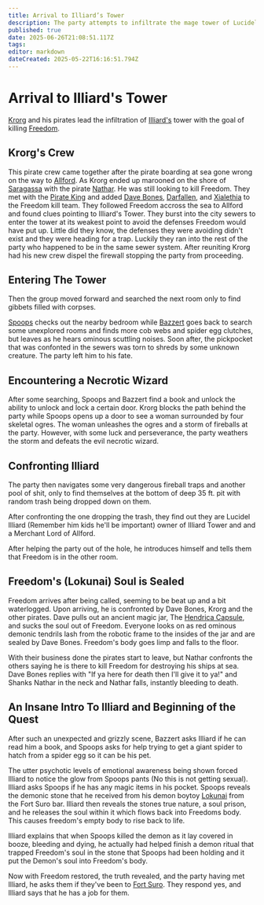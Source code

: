 ```yaml
---
title: Arrival to Illiard’s Tower
description: The party attempts to infiltrate the mage tower of Lucidel Illiard to find Freedom.
published: true
date: 2025-06-26T21:08:51.117Z
tags: 
editor: markdown
dateCreated: 2025-05-22T16:16:51.794Z
---
```


# Arrival to Illiard's Tower
[Krorg](/characters/krorg) and his pirates lead the infiltration of [Illiard's](/characters/illiard) tower with the goal of killing [Freedom](/characters/freedom).


## Krorg's Crew
This pirate crew came together after the pirate boarding at sea gone wrong on the way to [Allford](/locations/Mardun/Allford). As Krorg ended up marooned on the shore of [Saragassa](/locations/Mardun/Saragassa) with the pirate [Nathar](/characters/nathar). He was still looking to kill Freedom. They met with the [Pirate King](/characters/pirate-king) and added [Dave Bones](/characters/Dave-Bones), [Darfallen](/characters/darfallen), and [Xialethia](/characters/xialethia) to the Freedom kill team. They followed Freedom accross the sea to Allford and found clues pointing to Illiard's Tower. They burst into the city sewers to enter the tower at its weakest point to avoid the defenses Freedom would have put up. Little did they know, the defenses they were avoiding didn't exist and they were heading for a trap. Luckily they ran into the rest of the party who happened to be in the same sewer system. After reuniting Krorg had his new crew dispel the firewall stopping the party from proceeding. 


## Entering The Tower
Then the group moved forward and searched the next room only to find gibbets filled with corpses.

[Spoops](/characters/spoops) checks out the nearby bedroom while [Bazzert](/characters/bazzert) goes back to search some unexplored rooms and finds more cob webs and spider egg clutches, but leaves as he hears ominous scuttling noises. Soon after, the pickpocket that was confonted in the sewers was torn to shreds by some unknown creature. The party left him to his fate.


## Encountering a Necrotic Wizard
After some searching, Spoops and Bazzert find a book and unlock the ability to unlock and lock a certain door. Krorg blocks the path behind the party while Spoops opens up a door to see a woman surrounded by four skeletal ogres. The woman unleashes the ogres and a storm of fireballs at the party. However, with some luck and perseverance, the party weathers the storm and defeats the evil necrotic wizard.


## Confronting Illiard
The party then navigates some very dangerous fireball traps and another pool of shit, only to find themselves at the bottom of deep 35 ft. pit with random trash being dropped down on them.

After confronting the one dropping the trash, they find out they are Lucidel Illiard (Remember him kids he'll be important) owner of Illiard Tower and and a Merchant Lord of Allford. 

After helping the party out of the hole, he introduces himself and tells them that Freedom is in the other room. 


## Freedom's (Lokunai) Soul is Sealed
Freedom arrives after being called, seeming to be beat up and a bit waterlogged. Upon arriving, he is confronted by Dave Bones, Krorg and the other pirates. Dave pulls out an ancient magic jar, The [Hendrica Capsule](/items/hendrica-capsule), and sucks the soul out of Freedom. Everyone looks on as red ominous demonic tendrils lash from the robotic frame to the insides of the jar and are sealed by Dave Bones. Freedom's body goes limp and falls to the floor.

With their business done the pirates start to leave, but Nathar confronts the others saying he is there to kill Freedom for destroying his ships at sea. Dave Bones replies with "If ya here for death then I'll give it to ya!" and Shanks Nathar in the neck and Nathar falls, instantly bleeding to death.


## An Insane Intro To Illiard and Beginning of the Quest
After such an unexpected and grizzly scene, Bazzert asks Illiard if he can read him a book, and Spoops asks for help trying to get a giant spider to hatch from a spider egg so it can be his pet.

The utter psychotic levels of emotional awareness being shown forced Illiard to notice the glow from Spoops pants (No this is not getting sexual). Illiard asks Spoops if he has any magic items in his pocket. Spoops reveals the demonic stone that he received from his demon boytoy [Lokunai](/characters/lokunai) from the Fort Suro bar. Illiard then reveals the stones true nature, a soul prison, and he releases the soul within it which flows back into Freedoms body. This causes freedom's empty body to rise back to life. 

Illiard explains that when Spoops killed the demon as it lay covered in booze, bleeding and dying, he actually had helped finish a demon ritual that trapped Freedom's soul in the stone that Spoops had been holding and it put the Demon's soul into Freedom's body. 

Now with Freedom restored, the truth revealed, and the party having met Illiard, he asks them if they've been to [Fort Suro](/locations/Mardun/Fort-Suro). They respond yes, and Illiard says that he has a job for them.